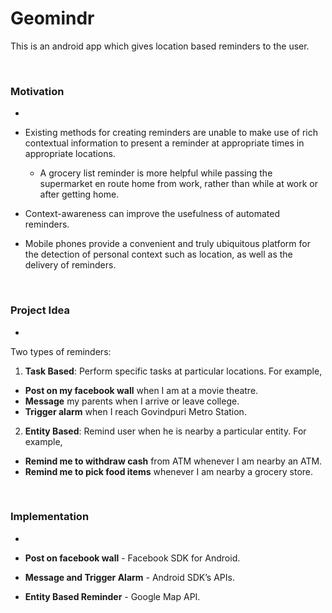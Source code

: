 # Geomindr

This is an android app which gives location based reminders to the user.

<br>

### Motivation
-

* Existing methods for creating reminders are unable to make use of rich contextual information to present a reminder at appropriate times in appropriate locations.

  * A grocery list reminder is more helpful while passing the supermarket en route home from work, rather than while at work or after getting home.
  
* Context-awareness can improve the usefulness of automated reminders.

* Mobile phones provide a convenient and truly ubiquitous platform for the detection of personal context such as location, as well as the delivery of reminders.

<br>

### Project Idea
-

Two types of reminders:

1. **Task Based**: Perform specific tasks at particular locations. For example,
  * **Post on my facebook wall** when I am at a movie theatre.
  * **Message** my parents when I arrive or leave college.
  * **Trigger alarm** when I reach Govindpuri Metro Station.

2. **Entity Based**: Remind user when he is nearby a particular entity. For example,
  * **Remind me to withdraw cash** from ATM whenever I am nearby an ATM.
  * **Remind me to pick food items** whenever I am nearby a grocery store.

<br>

### Implementation
-

* **Post on facebook wall** - Facebook SDK for Android.

* **Message and Trigger Alarm** - Android SDK’s APIs.

* **Entity Based Reminder** - Google Map API.
